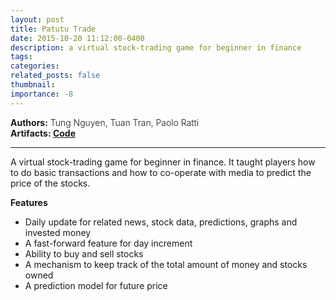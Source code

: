 ```yaml
---
layout: post
title: Patutu Trade
date: 2015-10-20 11:12:00-0400
description: a virtual stock-trading game for beginner in finance
tags: 
categories: 
related_posts: false
thumbnail: 
importance: -8
---
```

<div class="row" >
    <div class="col-sm-6" style="font-weight:300;"> 
    <strong> Authors:</strong> Tung Nguyen, Tuan Tran, Paolo Ratti
    </div> 
</div>
<div class="row" >
    <div class="col-sm-3" style="font-weight:300;"> 
    <strong> Artifacts: <a href="https://github.com/tungdnguyen/patutu_trade"> Code </a> </strong>
    </div>
</div>
<hr>

A virtual stock-trading game for beginner in finance. It taught players how to do basic transactions and how to co-operate with media to predict the price of the stocks.

**Features**
- Daily update for related news, stock data, predictions, graphs and invested money
- A fast-forward feature for day increment
- Ability to buy and sell stocks
- A mechanism to keep track of the total amount of money and stocks owned
- A prediction model for future price